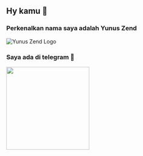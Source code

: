 ## Hy kamu 👋
### Perkenalkan nama saya adalah Yunus Zend

![Yunus Zend Logo](https://telegra.ph/file/0a7d20bf46d47ff0438ab.jpg)

### Saya ada di telegram 👻

<a href="https://t.me/ZendYNS"><img src="https://img.shields.io/badge/My%20Contact%3F-yes-red?&style=flat-square?&logo=telegram" width=220px></a></p>
